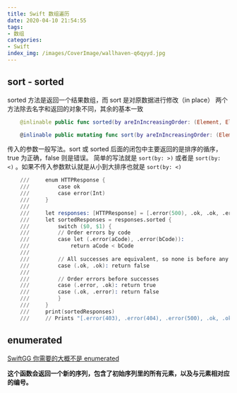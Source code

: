 ```yaml
---
title: Swift 数组遍历
date: 2020-04-10 21:54:55
tags:
- 数组
categories: 
- Swift
index_img: /images/CoverImage/wallhaven-q6qyyd.jpg
---
```

## sort - sorted

sorted 方法是返回一个结果数组，而 sort 是对原数据进行修改（in place）
两个方法除去名字和返回的对象不同，其余的基本一致

```swift
    @inlinable public func sorted(by areInIncreasingOrder: (Element, Element) throws -> Bool) rethrows -> [Element]

    @inlinable public mutating func sort(by areInIncreasingOrder: (Element, Element) throws -> Bool) rethrows

```

传入的参数一般写法。sort 或 sorted 后面的闭包中主要返回的是排序的循序，true 为正确，false 则是错误。
简单的写法就是 `sort(by: >)` 或者是 `sort(by: <)` 。如果不传入参数默认就是从小到大排序也就是 `sort(by: <)`

```s
    ///     enum HTTPResponse {
    ///         case ok
    ///         case error(Int)
    ///     }
    ///
    ///     let responses: [HTTPResponse] = [.error(500), .ok, .ok, .error(404), .error(403)]
    ///     let sortedResponses = responses.sorted {
    ///         switch ($0, $1) {
    ///         // Order errors by code
    ///         case let (.error(aCode), .error(bCode)):
    ///             return aCode < bCode
    ///
    ///         // All successes are equivalent, so none is before any other
    ///         case (.ok, .ok): return false
    ///
    ///         // Order errors before successes
    ///         case (.error, .ok): return true
    ///         case (.ok, .error): return false
    ///         }
    ///     }
    ///     print(sortedResponses)
    ///     // Prints "[.error(403), .error(404), .error(500), .ok, .ok]"

```

## enumerated

[SwiftGG 你需要的大概不是 enumerated](https://swift.gg/2017/05/05/you-probably-don't-want-enumerated/)

**这个函数会返回一个新的序列，包含了初始序列里的所有元素，以及与元素相对应的编号。**
